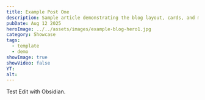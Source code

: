 ```yaml
---
title: Example Post One
description: Sample article demonstrating the blog layout, cards, and meta.
pubDate: Aug 12 2025
heroImage: ../../assets/images/example-blog-hero1.jpg
category: Showcase
tags:
  - template
  - demo
showImage: true
showVideo: false
YT:
alt:
---
```


Test Edit with Obsidian.

